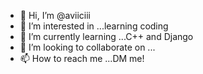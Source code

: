 - 👋 Hi, I’m @aviiciii
- 👀 I’m interested in ...learning coding
- 🌱 I’m currently learning ...C++ and Django
- 💞️ I’m looking to collaborate on ...
- 📫 How to reach me ...DM me!
